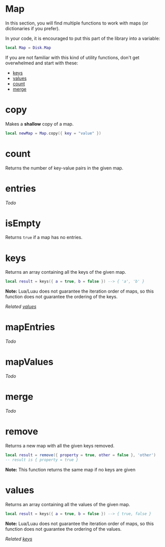 # Map

In this section, you will find multiple functions to work with maps (or dictionaries if you prefer).

In your code, it is encouraged to put this part of the library into a variable:

```lua
local Map = Disk.Map
```

If you are not familiar with this kind of utility functions, don't get overwhelmed and start with these:

- [keys](#keys)
- [values](#values)
- [count](#count)
- [merge](#merge)

# copy

Makes a **shallow** copy of a map.

```lua
local newMap = Map.copy({ key = "value" })
```

# count

Returns the number of key-value pairs in the given map.

# entries

*Todo*

# isEmpty

Returns `true` if a map has no entries.

# keys

Returns an array containing all the keys of the given map.

```lua
local result = keys({ a = true, b = false }) --> { 'a', 'b' }
```

**Note:** Lua/Luau does not guarantee the iteration order of maps, so this function does not guarantee the ordering of the keys.

*Related [values](#values)*

# mapEntries

*Todo*

# mapValues

*Todo*

# merge

*Todo*

# remove

Returns a new map with all the given keys removed.

```lua
local result = remove({ property = true, other = false }, 'other')
-- result is { property = true }
```

**Note:** This function returns the same map if no keys are given

# values

Returns an array containing all the values of the given map.

```lua
local result = keys({ a = true, b = false }) --> { true, false }
```

**Note:** Lua/Luau does not guarantee the iteration order of maps, so this function does not guarantee the ordering of the values.

*Related [keys](#keys)*
